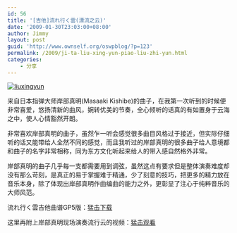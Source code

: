 ```yaml
---
id: 56
title: '[吉他]流れ行く雲(漂流之云)'
date: '2009-01-30T23:03:00+08:00'
author: Jimmy
layout: post
guid: 'http://www.ownself.org/oswpblog/?p=123'
permalink: /2009/ji-ta-liu-xing-yun-piao-liu-zhi-yun.html
categories:
    - 分享
---
```


[![liuxingyun](/wp-content/uploads/2010/13a681ee705a_1512A/liuxingyun_thumb.jpg "liuxingyun")](/wp-content/uploads/2010/13a681ee705a_1512A/liuxingyun.jpg)

来自日本指弹大师岸部真明(Masaaki Kishibe)的曲子，在我第一次听到的时候便非常喜爱，悠扬清新的曲风，婉转优美的节奏，全心倾听的话真的有如置身于云海之中，使人心情豁然开朗。

非常喜欢岸部真明的曲子，虽然乍一听会感觉很多曲目风格过于接近，但实际仔细听的话又能带给人全然不同的感觉，而且我听过的岸部真明的很多曲子给人意境都和曲子的名字非常相称，同为东方文化听起来给人的带入感自然格外非常。

岸部真明的曲子几乎每一支都需要用到调弦，虽然这点有要求但是整体演奏难度却没有那么苛刻，是真正的易于掌握难于精通，少了刻意的技巧，把更多的精力放在音乐本身，除了体现出岸部真明作曲编曲的能力之外，更彰显了注心于纯粹音乐的大师风范。

流れ行く雲吉他曲谱GP5版：[猛击下载](http://cid-507861a5ffb49bea.skydrive.live.com/self.aspx/.Public/%e5%90%89%e4%bb%96%e6%9b%b2%e8%b0%b1/%e6%b5%81%e3%82%8c%e8%a1%8c%e3%81%8f%e9%9b%b2.gp5)   

这里再附上岸部真明现场演奏流行云的视频：[猛击观看](http://v.youku.com/v_show/id_XMzIxNTE4Njg=.html)